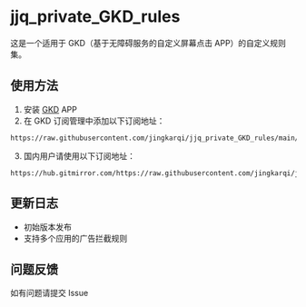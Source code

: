 # jjq_private_GKD_rules

这是一个适用于 GKD（基于无障碍服务的自定义屏幕点击 APP）的自定义规则集。

## 使用方法

1. 安装 [GKD](https://github.com/gkd-kit/gkd) APP
2. 在 GKD 订阅管理中添加以下订阅地址：
```url
https://raw.githubusercontent.com/jingkarqi/jjq_private_GKD_rules/main/raw/jjq.json5
```
3. 国内用户请使用以下订阅地址：
```url
https://hub.gitmirror.com/https://raw.githubusercontent.com/jingkarqi/jjq_private_GKD_rules/main/raw/jjq.json5
```

## 更新日志

- 初始版本发布
- 支持多个应用的广告拦截规则

## 问题反馈

如有问题请提交 Issue